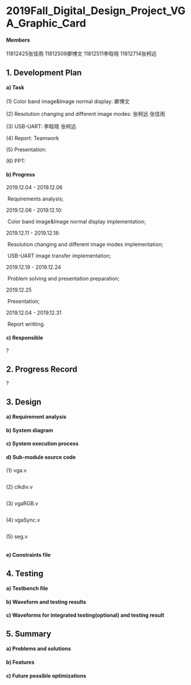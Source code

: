 # 2019Fall_Digital_Design_Project_VGA_Graphic_Card

#### Members

11812425张佳雨  11812509卿博文  11812511李晗晓  11812714张柯远



## 1. Development Plan

#### a) Task

(1) Color band image&Image normal display: 卿博文

(2) Resolution changing and different image modes: 张柯远 张佳雨

(3) USB-UART: 李晗晓 张柯远

(4) Report: Teamwork

(5) Presentation:

(6) PPT: 

#### b) Progress

2019.12.04 - 2019.12.06

​	Requirements analysis;

2019.12.06 - 2019.12.10: 

​	Color band image&Image normal display implementation;

2019.12.11 - 2019.12.18: 

​	Resolution changing and different image modes implementation;

​	USB-UART image transfer implementation;

2019.12.19 - 2019.12.24

​	Problem solving and presentation preparation;

2019.12.25

​	Presentation;

2019.12.04 - 2019.12.31

​	Report writting.

#### c) Responsible

?



## 2. Progress Record

?



## 3. Design

#### a) Requirement analysis



#### b) System diagram



#### c) System execution process



#### d) Sub-module source code

(1) vga.v

```

```



(2) clkdiv.v

```

```



(3) vgaRGB.v

```

```



(4) vgaSync.v

```

```



(5) seg.v

```

```



#### e) Constraints file



## 4. Testing

#### a) Testbench file



#### b) Waveform and testing results



#### c) Waveforms for integrated testing(optional) and testing result





## 5. Summary

#### a) Problems and solutions



#### b) Features



#### c) Future possible optimizations




